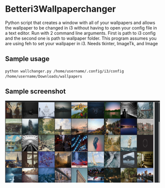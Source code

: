 # Betteri3Wallpaperchanger
Python script that creates a window with all of your wallpapers and allows the wallpaper to be changed in i3 without having to open your config file in a text editor. Run with 2 command line arguments. First is path to i3 config and the second one is path to wallpaper folder. This program assumes you are using feh to set your wallpaper in i3. Needs tkinter, ImageTk, and Image

## Sample usage
<code>python wallchanger.py /home/username/.config/i3/config /home/username/Downloads/wallpapers </code>
  
## Sample screenshot  
![Screenshot](screenshot.png)
